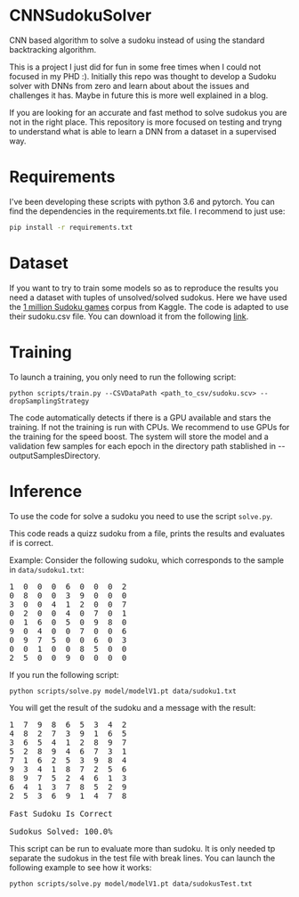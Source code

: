 # CNNSudokuSolver
CNN based algorithm to solve a sudoku instead of using the standard backtracking algorithm.

This is a project I just did for fun in some free times when I could not focused in my PHD :).
Initially this repo was thought to develop a Sudoku solver with DNNs from zero and learn about
about the issues and challenges it has. Maybe in future this is more well explained in a blog.

If you are looking for an accurate and fast method to solve sudokus you are not in the right place.
This repository is more focused on testing and tryng to understand what is able to learn a DNN from a
dataset in a supervised way. 

# Requirements

I've been developing these scripts with python 3.6 and pytorch. You can find the dependencies in the
requirements.txt file. I recommend to just use:

```bash
pip install -r requirements.txt
```

# Dataset

If you want to try to train some models so as to reproduce the results you need a dataset with tuples
of unsolved/solved sudokus. Here we have used the [1 million Sudoku games](https://www.kaggle.com/bryanpark/sudoku) corpus from Kaggle. The code
is adapted to use their sudoku.csv file. You can download it from the following [link](https://www.kaggle.com/bryanpark/sudoku).

# Training

To launch a training, you only need to run the following script: 

```batch
python scripts/train.py --CSVDataPath <path_to_csv/sudoku.scv> --dropSamplingStrategy
```

The code automatically detects if there is a GPU available and stars the training.
If not the training is run with CPUs. We recommend to use GPUs for the training for the speed boost.
The system will store the model and a validation few samples for each epoch in the directory path stablished in --outputSamplesDirectory.
 
# Inference 

To use the code for solve a sudoku you need to use the script `solve.py`.

This code reads a quizz sudoku from a file, prints the results and evaluates if is correct.

Example:
Consider the following sudoku, which corresponds to the sample in `data/sudoku1.txt`:

<pre>
1  0  0  0  6  0  0  0  2
0  8  0  0  3  9  0  0  0
3  0  0  4  1  2  0  0  7
0  2  0  0  4  0  7  0  1
0  1  6  0  5  0  9  8  0
9  0  4  0  0  7  0  0  6
0  9  7  5  0  0  6  0  3
0  0  1  0  0  8  5  0  0
2  5  0  0  9  0  0  0  0</pre>


If you run the following script:

```batch
python scripts/solve.py model/modelV1.pt data/sudoku1.txt
```

You will get the result of the sudoku and a message with the result:

<pre>
1  7  9  8  6  5  3  4  2
4  8  2  7  3  9  1  6  5
3  6  5  4  1  2  8  9  7
5  2  8  9  4  6  7  3  1
7  1  6  2  5  3  9  8  4
9  3  4  1  8  7  2  5  6
8  9  7  5  2  4  6  1  3
6  4  1  3  7  8  5  2  9
2  5  3  6  9  1  4  7  8

Fast Sudoku Is Correct

Sudokus Solved: 100.0%</pre>

This script can be run to evaluate more than sudoku. It is only needed tp separate the sudokus in the test file with break lines. You can 
launch the following example to see how it works:

```batch
python scripts/solve.py model/modelV1.pt data/sudokusTest.txt
```


